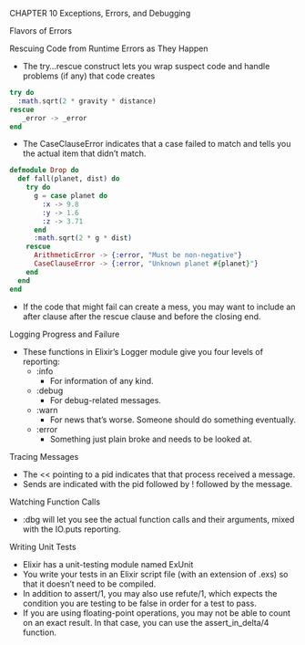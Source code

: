 CHAPTER 10 Exceptions, Errors, and Debugging

Flavors of Errors

Rescuing Code from Runtime Errors as They Happen
  - The try…rescue construct lets you wrap suspect code and handle problems (if any) that code creates

  ```Elixir
  try do      
    :math.sqrt(2 * gravity * distance)    
  rescue     
     _error -> _error
  end
  ```
  - The CaseClauseError indicates that a case failed to match and tells you the actual item that didn’t match.
  ```elixir
  defmodule Drop do  
    def fall(planet, dist) do    
      try do      
        g = case planet do        
          :x -> 9.8        
          :y -> 1.6        
          :z -> 3.71
        end      
        :math.sqrt(2 * g * dist)   
      rescue      
        ArithmeticError -> {:error, "Must be non-negative"}      
        CaseClauseError -> {:error, "Unknown planet #{planet}"}    
      end  
    end
  end
  ```

  - If the code that might fail can create a mess, you may want to include an after clause after the rescue clause and before the closing end.

Logging Progress and Failure
  - These functions in Elixir’s Logger module give you four levels of reporting:
    - :info
      - For information of any kind.
    - :debug
      - For debug-related messages.
    - :warn
      - For news that’s worse. Someone should do something eventually.
    - :error
      - Something just plain broke and needs to be looked at.

Tracing Messages
  - The << pointing to a pid indicates that that process received a message.
  - Sends are indicated with the pid followed by ! followed by the message.

Watching Function Calls
  - :dbg will let you see the actual function calls and their arguments, mixed with the IO.puts reporting.

Writing Unit Tests
   - Elixir has a unit-testing module named ExUnit
   - You write your tests in an Elixir script file (with an extension of .exs) so that it doesn’t need to be compiled.
   - In addition to assert/1, you may also use refute/1, which expects the condition you are testing to be false in order for a test to pass.
   - If you are using floating-point operations, you may not be able to count on an exact result. In that case, you can use the assert_in_delta/4 function.
